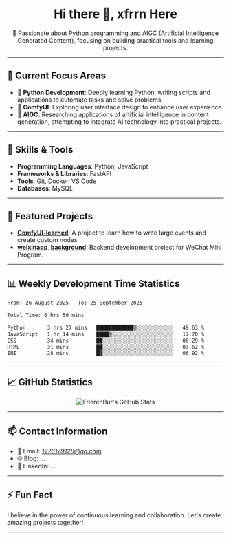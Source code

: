 <h1 align="center">Hi there 👋, xfrrn Here</h1>

<p align="center">
  🎯 Passionate about Python programming and AIGC (Artificial Intelligence Generated Content), focusing on building practical tools and learning projects.
</p>

---

## 🧠 Current Focus Areas

- 🐍 **Python Development**: Deeply learning Python, writing scripts and applications to automate tasks and solve problems.
- 🧩 **ComfyUI**: Exploring user interface design to enhance user experience.
- 🤖 **AIGC**: Researching applications of artificial intelligence in content generation, attempting to integrate AI technology into practical projects.

---

## 🔧 Skills & Tools

- **Programming Languages**: Python, JavaScript
- **Frameworks & Libraries**: FastAPI
- **Tools**: Git, Docker, VS Code
- **Databases**: MySQL

---

## 📂 Featured Projects

- [**ComfyUI-learned**](https://github.com/FrierenBur/ComfyUI-learned): A project to learn how to write large events and create custom nodes.
- [**weixinapp_background**](https://github.com/FrierenBur/weixinapp_background): Backend development project for WeChat Mini Program.

---

## 📊 Weekly Development Time Statistics
<!--START_SECTION:waka-->

```txt
From: 26 August 2025 - To: 25 September 2025

Total Time: 6 hrs 50 mins

Python       3 hrs 27 mins   ████████████▒░░░░░░░░░░░░   49.63 %
JavaScript   1 hr 14 mins    ████▒░░░░░░░░░░░░░░░░░░░░   17.70 %
CSS          34 mins         ██░░░░░░░░░░░░░░░░░░░░░░░   08.29 %
HTML         31 mins         ██░░░░░░░░░░░░░░░░░░░░░░░   07.62 %
INI          28 mins         █▓░░░░░░░░░░░░░░░░░░░░░░░   06.92 %
```

<!--END_SECTION:waka-->



---

## 📈 GitHub Statistics

<p align="center">
  <img src="https://github-readme-stats.vercel.app/api?username=FrierenBur&show_icons=true&theme=radical" alt="FrierenBur's GitHub Stats" />
</p>

---

## 📫 Contact Information

- 📧 Email: *1276179128@qq.com*
- 🌐 Blog: *...*
- 💼 LinkedIn: *...*

---

## ⚡ Fun Fact

I believe in the power of continuous learning and collaboration. Let's create amazing projects together!

---
